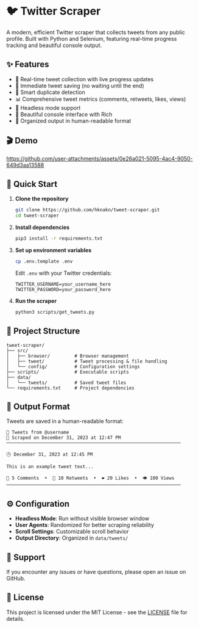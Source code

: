 # 🐦 Twitter Scraper

A modern, efficient Twitter scraper that collects tweets from any public profile. Built with Python and Selenium, featuring real-time progress tracking and beautiful console output.

## ✨ Features

- 🔄 Real-time tweet collection with live progress updates
- 💾 Immediate tweet saving (no waiting until the end)
- 🎯 Smart duplicate detection
- 📊 Comprehensive tweet metrics (comments, retweets, likes, views)
- 🌙 Headless mode support
- 🎨 Beautiful console interface with Rich
- 📁 Organized output in human-readable format

## 🎬 Demo

https://github.com/user-attachments/assets/0e26a021-5095-4ac4-9050-649d3aa13588



## 🚀 Quick Start

1. **Clone the repository**

   ```bash
   git clone https://github.com/hknakn/tweet-scraper.git
   cd tweet-scraper
   ```

2. **Install dependencies**

   ```bash
   pip3 install -r requirements.txt
   ```

3. **Set up environment variables**

   ```bash
   cp .env.template .env
   ```

   Edit `.env` with your Twitter credentials:

   ```
   TWITTER_USERNAME=your_username_here
   TWITTER_PASSWORD=your_password_here
   ```

4. **Run the scraper**
   ```bash
   python3 scripts/get_tweets.py
   ```

## 📂 Project Structure

```
tweet-scraper/
├── src/
│   ├── browser/         # Browser management
│   ├── tweet/           # Tweet processing & file handling
│   └── config/          # Configuration settings
├── scripts/             # Executable scripts
├── data/
│   └── tweets/          # Saved tweet files
└── requirements.txt     # Project dependencies
```

## 📝 Output Format

Tweets are saved in a human-readable format:

```
📱 Tweets from @username
📅 Scraped on December 31, 2023 at 12:47 PM
────────────────────────────────────────────────────────────────

🕒 December 31, 2023 at 12:45 PM

This is an example tweet text...

💬 5 Comments  •  🔄 10 Retweets  •  ❤️ 20 Likes  •  👁️ 100 Views
────────────────────────────────────────────────────────────────
```

## ⚙️ Configuration

- **Headless Mode**: Run without visible browser window
- **User Agents**: Randomized for better scraping reliability
- **Scroll Settings**: Customizable scroll behavior
- **Output Directory**: Organized in `data/tweets/`

## 🛟 Support

If you encounter any issues or have questions, please open an issue on GitHub.

## 📜 License

This project is licensed under the MIT License - see the [LICENSE](LICENSE) file for details.
